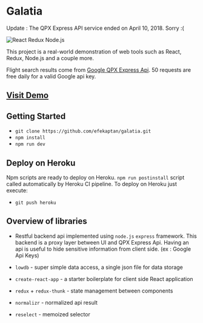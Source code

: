 # Galatia

Update : The QPX Express API service ended on April 10, 2018. Sorry :(

![React Redux Node.js](https://image.ibb.co/d9FAZQ/Capture.png)

This project is a real-world demonstration of web tools such as React, Redux, Node.js and a couple more.

Flight search results come from [Google QPX Express Api](https://developers.google.com/qpx-express/). 50 requests are free daily for a valid Google api key.

## [Visit Demo](https://galatia.herokuapp.com/)

## Getting Started

- `git clone https://github.com/efekaptan/galatia.git`
- `npm install`
- `npm run dev`

## Deploy on Heroku

Npm scripts are ready to deploy on Heroku. `npm run postinstall` script called automatically by Heroku CI pipeline. To deploy on Heroku just execute:

- `git push heroku`

## Overview of libraries

 - Restful backend api implemented using `node.js` `express` framework. This backend is a proxy layer between UI and QPX Express Api. Having an api is useful to hide sensitive information from client side. (ex : Google Api Keys)

 - `lowdb` - super simple data access, a single json file for data storage

 - `create-react-app` - a starter boilerplate for client side React application

 - `redux` + `redux-thunk` - state management between components 

 - `normalizr` - normalized api result

 - `reselect` - memoized selector